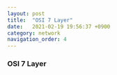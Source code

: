 ```yaml
---
layout: post
title:  "OSI 7 Layer"
date:   2021-02-19 19:56:37 +0900
category: network
navigation_order: 4
---
```

### OSI 7 Layer